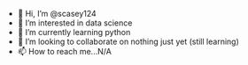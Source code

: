 - 👋 Hi, I’m @scasey124
- 👀 I’m interested in data science 
- 🌱 I’m currently learning python
- 💞️ I’m looking to collaborate on nothing just yet (still learning)
- 📫 How to reach me...N/A

<!---
scasey124/scasey124 is a ✨ special ✨ repository because its `README.md` (this file) appears on your GitHub profile.
You can click the Preview link to take a look at your changes.
--->
